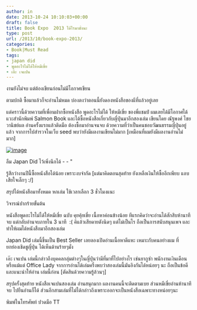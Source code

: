 ```yaml
---
author: in
date: 2013-10-24 10:10:03+00:00
draft: false
title: Book Expo  2013 ได้ไรมามั่งนะ
type: post
url: /2013/10/book-expo-2013/
categories:
- Book|Must Read
tags:
- japan did
- พูดอะไรไม่ได้ให้หมีเขี่ย
- เอ๊ะ เจแปน
---
```


งานยังไม่จบ​ แต่ต้องเขียนก่อนไม่มีโอกาศเขียน

ตามปกติ ซื้อมาแล้วก็จะอ่านไม่หมด บ่องตงว่าตอนนี้ยังดองหนังสือของแีที่แล้วอยู่เลย

แต่คราวนี้ด้วยความที่เพื่อนฝากซื้อหนังสือ พูดอะไรไม่ได้ ให้หมีเขี่ย ของพี่แชมป์ ผมเลยได้มีโอกาศได้แวะสำนักพิมพ์ Salmon Book และได้ซื้อหนังสือเกี่ยวกับญี่ปุ่นมาอีกสองเล่ม เขียนโดย ณัฐพงศ์ ไชยวานิชย์ผล อ่านครั้งแรกแล้วติดมือ ต้องซื้อมาอ่านจนจบ ด้วยความที่ว่าเป็นคนชอบวัฒนธรรมญี่ปุ่นอยู่แล้ว จากการไปสำรวจในเว็บ seed พบว่ายังมีผลงานเขียนไม่มาก [เหมือนที่ผมยังมีผลงานอ่านไม่มาก]

[![image](https://www.cyruszhang.com/wp-content/uploads/2013/10/wpid-wp-1382609284866.jpg)
](https://www.cyruszhang.com/wp-content/uploads/2013/10/wpid-wp-1382609284866.jpg)

ลืม Japan Did ไว้เพิ่งนึกได้ - - "

รู้สึกว่างานปีนี้ซื้อหนังสือได้น้อย เพราะงบจำกัด [แต่มาคิดตอนสุดท้าย ยังเหลือเงินให้ซื้ออีกเพียบ แอบเสียใจเล็กๆ :/]

สรุปได้หนังสือมาทั้งหมด หกเล่ม ใช้เวลาเลือก 3 ชั่วโมงแนะ

วิจารณ์ปากร้ายขั้นต้น

หนังสือพูดอะไรไม่ได้ให้หมีเขี่ย ฉบับ คุยคุ้ยเขี่ย เนื้อหาค่อนข้างน้อย ทีแรกคิดว่าจะอ่านได้สักสิบห้านาทีจบ แต่กลับอ่านจบภายใน 3 นาที  :( คิแล้วเสียดายตังนิดๆ แต่ไม่เป็นไร ถือเป็นการสนับสนุนเพจ และทำให้ผมได้หนังสือมาอีกสองเล่ม

Japan Did เล่มนี้ขึ้นเป็น Best Seller เลยลองเปิดอ่านเนื้อหาดีแหะ เหมาะกับคนอย่างผม ที่ยกย่องเชิดชูญี่ปุ่น ได้เห็นด้านร้ายๆมั่ง

เอ๊ะ เจแปน เล่มนี้กล่าวถึงบุคคลกลุ่มต่างๆในญี่ปุ่นว่ามีที่มาที่ไปอย่างไร เช่นยากูซ่า พนักงานเงินเดือน หรือแม้แต่ Office Lady
จากการอ่านได้เล่มครึ่งพบว่าสองเล่มนี้มันอิงกันได้หน่อยๆ นะ ถือเป็นข้อดี และแนะนำให้อ่าน เล่มนี้ก่อน
[ตัดสินด้วยความรู้ล้วนๆ]

สรุปครั้งสุดท้าย หนังสือเจแปนสองเล่ม อ่านสนุกมาก ผลงานคนนี้จะติดตามเบย
ส่วนหมีเขี่ยอ่านห้านาทีจบ ไปยืนอ่านก็ได้ 
ส่วนอีกสามเล่มที่ไม่ได้กล่าวถึงเพราะออกจะเป็นหนังสือเฉพาะทางหน่อยๆนะ

พิมพ์ในโทรศัพท์ ปวดมือ TT
